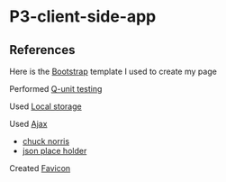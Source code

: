 # P3-client-side-app

## References 
Here is the [Bootstrap](https://startbootstrap.com/themes/) template I used to create my page

Performed [Q-unit testing](https://github.com/profcase/js-gui-with-tests)

Used [Local storage](https://github.com/profcase/js-gui-storage)

Used [Ajax](https://github.com/profcase/js-gui-ajax)
- [chuck norris](http://www.icndb.com/)
- [json place holder](https://jsonplaceholder.typicode.com/)

Created [Favicon](https://favicon.io/)
